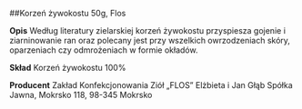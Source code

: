 ##Korzeń żywokostu 50g, Flos

**Opis** Według literatury zielarskiej korzeń żywokostu przyspiesza gojenie i ziarninowanie ran oraz polecany jest przy wszelkich owrzodzeniach skóry, oparzeniach czy odmrożeniach w formie okładów. 

**Skład** Korzeń żywokostu 100%

**Producent** Zakład Konfekcjonowania Ziół „FLOS” Elżbieta i Jan Głąb Spółka Jawna, Mokrsko 118, 98-345 Mokrsko
